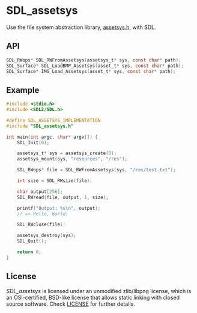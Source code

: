 # SDL_assetsys

Use the file system abstraction library, [assetsys.h](https://github.com/mattiasgustavsson/libs/blob/main/assetsys.h), with SDL.

## API

``` c
SDL_RWops* SDL_RWFromAssetsys(assetsys_t* sys, const char* path);
SDL_Surface* SDL_LoadBMP_Assetsys(asset_t* sys, const char* path);
SDL_Surface* IMG_Load_Assetsys(asset_t* sys, const char* path);
```

## Example

``` c
#include <stdio.h>
#include <SDL2/SDL.h>

#define SDL_ASSETSYS_IMPLEMENTATION
#include "SDL_assetsys.h"

int main(int argc, char* argv[]) {
	SDL_Init(0);

    assetsys_t* sys = assetsys_create(0);
    assetsys_mount(sys, "resources", "/res");

    SDL_RWops* file = SDL_RWFromAssetsys(sys, "/res/test.txt");

    int size = SDL_RWsize(file);

    char output[256];
    SDL_RWread(file, output, 1, size);

    printf("Output: %s\n", output);
    // => Hello, World!

    SDL_RWclose(file);

    assetsys_destroy(sys);
	SDL_Quit();

    return 0;
}
```

## License

*SDL_assetsys* is licensed under an unmodified zlib/libpng license, which is an OSI-certified, BSD-like license that allows static linking with closed source software. Check [LICENSE](LICENSE) for further details.
